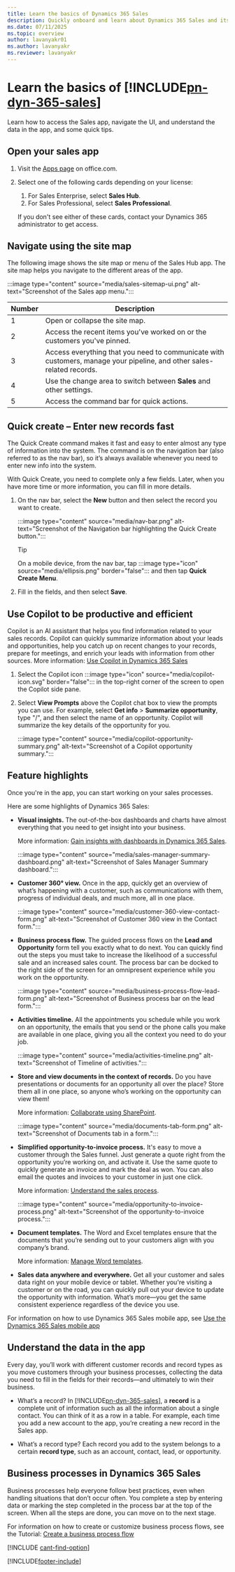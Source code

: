 ```yaml
---
title: Learn the basics of Dynamics 365 Sales
description: Quickly onboard and learn about Dynamics 365 Sales and its user interface.
ms.date: 07/11/2025
ms.topic: overview
author: lavanyakr01
ms.author: lavanyakr
ms.reviewer: lavanyakr
---
```

# Learn the basics of [!INCLUDE[pn-dyn-365-sales](../includes/pn-dyn-365-sales.md)]

Learn how to access the Sales app, navigate the UI, and understand the data in the app, and some quick tips.

## Open your sales app

1. Visit the [Apps page](https://office.com/apps) on office.com.

2. Select one of the following cards depending on your license:

     1. For Sales Enterprise, select **Sales Hub**.
     1. For Sales Professional, select **Sales Professional**.

     If you don't see either of these cards, contact your Dynamics 365 administrator to get access.

## Navigate using the site map

The following image shows the site map or menu of the Sales Hub app. The site map helps you navigate to the different areas of the app.

:::image type="content" source="media/sales-sitemap-ui.png" alt-text="Screenshot of the Sales app menu.":::

| Number | Description |
|--------|-------------|
| 1      | Open or collapse the site map. |
| 2      | Access the recent items you've worked on or the customers you've pinned. |
| 3      | Access everything that you need to communicate with customers, manage your pipeline, and other sales-related records. |
| 4      | Use the change area to switch between **Sales** and other settings. |
| 5      | Access the command bar for quick actions. |

## Quick create – Enter new records fast

The Quick Create command makes it fast and easy to enter almost any type of information into the system. The command is on the navigation bar (also referred to as the nav bar), so it’s always available whenever you need to enter new info into the system.

With Quick Create, you need to complete only a few fields. Later, when you have more time or more information, you can fill in more details.

1. On the nav bar, select the **New** button and then select the record you want to create.

     :::image type="content" source="media/nav-bar.png" alt-text="Screenshot of the Navigation bar highlighting the Quick Create button.":::

     > [!TIP]
     > On a mobile device, from the nav bar, tap :::image type="icon" source="media/ellipsis.png" border="false"::: and then tap **Quick Create Menu**.

2. Fill in the fields, and then select **Save**.

## Use Copilot to be productive and efficient

Copilot is an AI assistant that helps you find information related to your sales records. Copilot can quickly summarize information about your leads and opportunities, help you catch up on recent changes to your records, prepare for meetings, and enrich your leads with information from other sources. More information: [Use Copilot in Dynamics 365 Sales](use-sales-copilot.md)

1. Select the Copilot icon :::image type="icon" source="media/copilot-icon.svg" border="false"::: in the top-right corner of the screen to open the Copilot side pane.

1. Select **View Prompts** above the Copilot chat box to view the prompts you can use.
     For example, select **Get info** > **Summarize opportunity**, type "/", and then select the name of an opportunity. Copilot will summarize the key details of the opportunity for you.

     :::image type="content" source="media/copilot-opportunity-summary.png" alt-text="Screenshot of a Copilot opportunity summary.":::

## Feature highlights

Once you're in the app, you can start working on your sales processes.

Here are some highlights of Dynamics 365 Sales:

- **Visual insights.** The out-of-the-box dashboards and charts have almost everything that you need to get insight into your business.

    More information: [Gain insights with dashboards in Dynamics 365 Sales](dashboards.md).

    :::image type="content" source="media/sales-manager-summary-dashboard.png" alt-text="Screenshot of Sales Manager Summary dashboard.":::

- **Customer 360&deg; view.** Once in the app, quickly get an overview of what’s happening with a customer, such as communications with them, progress of individual deals, and much more, all in one place.

    :::image type="content" source="media/customer-360-view-contact-form.png" alt-text="Screenshot of Customer 360 view in the Contact form.":::

- **Business process flow.** The guided process flows on the **Lead and Opportunity** form tell you exactly what to do next. You can quickly find out the steps you must take to increase the likelihood of a successful sale and an increased sales count. The process bar can be docked to the right side of the screen for an omnipresent experience while you work on the opportunity.

    :::image type="content" source="media/business-process-flow-lead-form.png" alt-text="Screenshot of Business process bar on the lead form.":::

- **Activities timeline.** All the appointments you schedule while you work on an opportunity, the emails that you send or the phone calls you make are available in one place, giving you all the context you need to do your job.

    :::image type="content" source="media/activities-timeline.png" alt-text="Screenshot of Timeline of activities.":::

- **Store and view documents in the context of records.** Do you have presentations or documents for an opportunity all over the place? Store them all in one place, so anyone who’s working on the opportunity can view them!

    More information: [Collaborate using SharePoint](/powerapps/user/collaborate-using-sharepoint?context=/dynamics365/context/sales-context).

    :::image type="content" source="media/documents-tab-form.png" alt-text="Screenshot of Documents tab in a form.":::

- **Simplified opportunity-to-invoice process.** It's easy to move a customer through the Sales funnel. Just generate a quote right from the opportunity you’re working on, and activate it. Use the same quote to quickly generate an invoice and mark the deal as won. You can also email the quotes and invoices to your customer in just one click.

    More information: [Understand the sales process](nurture-sales-from-lead-order-sales.md).

    :::image type="content" source="media/opportunity-to-invoice-process.png" alt-text="Screenshot of the opportunity-to-invoice process.":::

- **Document templates.** The Word and Excel templates ensure that the documents that you’re sending out to your customers align with you company’s brand.

    More information: [Manage Word templates](manage-word-templates.md).

- **Sales data anywhere and everywhere.** Get all your customer and sales data right on your mobile device or tablet. Whether you're visiting a customer or on the road, you can quickly pull out your device to update the opportunity with information. What’s more—you get the same consistent experience regardless of the device you use.

For information on how to use Dynamics 365 Sales mobile app, see [Use the Dynamics 365 Sales mobile app](sales-mobile/use-sales-mobile-app.md)

## Understand the data in the app

Every day, you’ll work with different customer records and record types as you move customers through your business processes, collecting the data you need to fill in the fields for their records—and ultimately to win their business.

- What’s a record? In [!INCLUDE[pn-dyn-365-sales](../includes/pn-dyn-365-sales.md)], a **record** is a complete unit of information such as all the information about a single contact. You can think of it as a row in a table. For example, each time you add a new account to the app, you’re creating a new record in the Sales app.

- What’s a record type? Each record you add to the system belongs to a certain **record type**, such as an account, contact, lead, or opportunity.

## Business processes in Dynamics 365 Sales

Business processes help everyone follow best practices, even when handling situations that don’t occur often. You complete a step by entering data or marking the step completed in the process bar at the top of the screen. When all the steps are done, you can move on to the next stage.

For information on how to create or customize business process flows, see the Tutorial: [Create a business process flow](/power-automate/create-business-process-flow?context=/dynamics365/context/sales-context)

[!INCLUDE [cant-find-option](../includes/cant-find-option.md)]

[!INCLUDE[footer-include](../includes/footer-banner.md)]